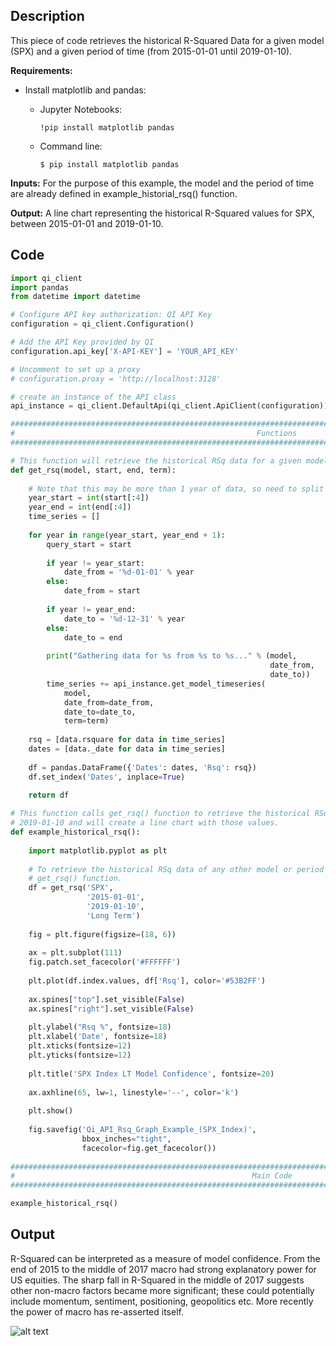 ## Description

This piece of code retrieves the historical R-Squared Data for a given model (SPX) and a given period of time (from 2015-01-01 until 
2019-01-10). 

**Requirements:** 

* Install matplotlib and pandas:

    * Jupyter Notebooks:
    
        ```  
        !pip install matplotlib pandas
        ```
        
    * Command line:
        
        ```
        $ pip install matplotlib pandas
        ```


**Inputs:** For the purpose of this example, the model and the period of time are already defined in example_historial_rsq() function.
               
**Output:** A line chart representing the historical R-Squared values for SPX, between 2015-01-01 and 2019-01-10.
               

## Code

```python
import qi_client
import pandas
from datetime import datetime

# Configure API key authorization: QI API Key
configuration = qi_client.Configuration()

# Add the API Key provided by QI
configuration.api_key['X-API-KEY'] = 'YOUR_API_KEY'

# Uncomment to set up a proxy
# configuration.proxy = 'http://localhost:3128'

# create an instance of the API class
api_instance = qi_client.DefaultApi(qi_client.ApiClient(configuration))

#################################################################################################################
#                                                      Functions
#################################################################################################################

# This function will retrieve the historical RSq data for a given model and a given period of time. 
def get_rsq(model, start, end, term):
    
    # Note that this may be more than 1 year of data, so need to split requests
    year_start = int(start[:4])
    year_end = int(end[:4])
    time_series = []
    
    for year in range(year_start, year_end + 1):
        query_start = start
        
        if year != year_start:
            date_from = '%d-01-01' % year
        else:
            date_from = start
            
        if year != year_end:
            date_to = '%d-12-31' % year
        else:
            date_to = end
            
        print("Gathering data for %s from %s to %s..." % (model,
                                                          date_from,
                                                          date_to))
        time_series += api_instance.get_model_timeseries(
            model,
            date_from=date_from,
            date_to=date_to,
            term=term)
        
    rsq = [data.rsquare for data in time_series]
    dates = [data._date for data in time_series]
    
    df = pandas.DataFrame({'Dates': dates, 'Rsq': rsq})
    df.set_index('Dates', inplace=True)

    return df
    
# This function calls get_rsq() function to retrieve the historical RSq data for SPX between 2015-01-01 and 
# 2019-01-10 and will create a line chart with those values. 
def example_historical_rsq():
    
    import matplotlib.pyplot as plt
    
    # To retrieve the historical RSq data of any other model or period of time, change the inputs of 
    # get_rsq() function. 
    df = get_rsq('SPX',
                 '2015-01-01',
                 '2019-01-10',
                 'Long Term')
    
    fig = plt.figure(figsize=(18, 6))
    
    ax = plt.subplot(111)
    fig.patch.set_facecolor('#FFFFFF')
    
    plt.plot(df.index.values, df['Rsq'], color='#53B2FF')
    
    ax.spines["top"].set_visible(False)
    ax.spines["right"].set_visible(False)
    
    plt.ylabel("Rsq %", fontsize=18)
    plt.xlabel('Date', fontsize=18)
    plt.xticks(fontsize=12)
    plt.yticks(fontsize=12)
    
    plt.title('SPX Index LT Model Confidence', fontsize=20)
    
    ax.axhline(65, lw=1, linestyle='--', color='k')
    
    plt.show()
    
    fig.savefig('Qi_API_Rsq_Graph_Example_(SPX_Index)',
                bbox_inches="tight",
                facecolor=fig.get_facecolor())
    
#################################################################################################################
#                                                     Main Code
#################################################################################################################

example_historical_rsq()
```

## Output

R-Squared can be interpreted as a measure of model confidence. From the end of 2015 to the middle of 2017 macro
had strong explanatory power for US equities. The sharp fall in R-Squared in the middle of 2017 suggests other
non-macro factors became more significant; these could potentially include momentum, sentiment, positioning,
geopolitics etc. More recently the power of macro has re-asserted itself.

![alt text](https://github.com/Quant-Insight/API_Starter_Kit/blob/master/Code_Examples/img/Historical_RSq_Output_SPX_Index.png "Historical RSq")

